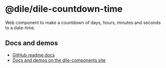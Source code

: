 # @dile/dile-countdown-time

Web component to make a countdown of days, hours, minutes and seconds to a date-time.

## Docs and demos

- [GitHub readme docs](https://github.com/Polydile/dile-components/blob/master/site/pages/components/dile-countdown-time.rocket.md)
- [Docs and demos on the dile-components site](https://dile-components.polydile.com/components/dile-countdown-time/)